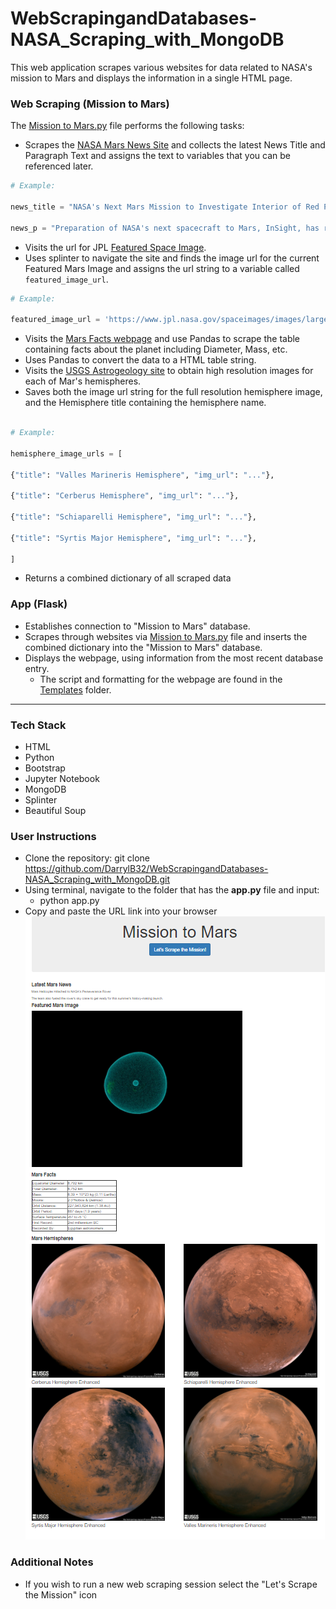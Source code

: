 # WebScrapingandDatabases-NASA_Scraping_with_MongoDB
This web application scrapes various websites for data related to NASA's mission to Mars and displays the information in a single HTML page. 
### Web Scraping (Mission to Mars)
The [Mission to Mars.py](Mission_to_Mars/mars_scrape.py) file performs the following tasks:

* Scrapes the [NASA Mars News Site](https://mars.nasa.gov/news/) and collects the latest News Title and Paragraph Text and assigns the text to variables that you can be referenced later.
```python
# Example:

news_title = "NASA's Next Mars Mission to Investigate Interior of Red Planet"

news_p = "Preparation of NASA's next spacecraft to Mars, InSight, has ramped up this summer, on course for launch next May from Vandenberg Air Force Base in central California -- the first interplanetary launch in history from America's West Coast."
```
* Visits the url for JPL [Featured Space Image](https://www.jpl.nasa.gov/spaceimages/?search=&category=Mars).
* Uses splinter to navigate the site and finds the image url for the current Featured Mars Image and assigns the url string to a variable called `featured_image_url`.
```python
# Example:

featured_image_url = 'https://www.jpl.nasa.gov/spaceimages/images/largesize/PIA16225_hires.jpg'
```
* Visits the [Mars Facts webpage](https://space-facts.com/mars/) and use Pandas to scrape the table containing facts about the planet including Diameter, Mass, etc.
* Uses Pandas to convert the data to a HTML table string.
* Visits the [USGS Astrogeology site](https://astrogeology.usgs.gov/search/results?q=hemisphere+enhanced&k1=target&v1=Mars) to obtain high resolution images for each of Mar's hemispheres.
* Saves both the image url string for the full resolution hemisphere image, and the Hemisphere title containing the hemisphere name.
```python

# Example:

hemisphere_image_urls = [

{"title": "Valles Marineris Hemisphere", "img_url": "..."},

{"title": "Cerberus Hemisphere", "img_url": "..."},

{"title": "Schiaparelli Hemisphere", "img_url": "..."},

{"title": "Syrtis Major Hemisphere", "img_url": "..."},

]
```
* Returns a combined dictionary of all scraped data

### App (Flask)
* Establishes connection to "Mission to Mars" database.
* Scrapes through websites via [Mission to Mars.py](Mission_to_Mars/mars_scrape.py) file and inserts the combined dictionary into the "Mission to Mars" database.
* Displays the webpage, using information from the most recent database entry.
	* The script and formatting for the webpage are found in the [Templates](Mission_to_Mars/Templates) folder.
---
### Tech Stack
* HTML
* Python
* Bootstrap
* Jupyter Notebook
* MongoDB
* Splinter
* Beautiful Soup

### User Instructions
* Clone the repository: git clone https://github.com/DarrylB32/WebScrapingandDatabases-NASA_Scraping_with_MongoDB.git 
 * Using terminal, navigate to the folder that has the **app.py** file and input:
	* python app.py
 * Copy and paste the URL link into your browser
![Screenshot](ReadMe_Resources/Mission_to_Mars_Website_Screenshot.png)

### Additional Notes
* If you wish to run a new web scraping session select the "Let's Scrape the Mission" icon